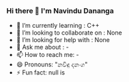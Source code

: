 ### Hi there 👋 I'm Navindu Dananga

- 🌱 I’m currently learning : C++
- 👯 I’m looking to collaborate on : None
- 🤔 I’m looking for help with : None
- 💬 Ask me about : - 
- 📫 How to reach me: - 
- 😄 Pronouns: "නවිඳු දනංග"
- ⚡ Fun fact: null is
